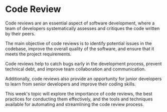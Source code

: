 # Code Review

Code reviews are an essential aspect of software development, where a team of developers systematically assesses and critiques the code written by their peers.

The main objective of code reviews is to identify potential issues in the codebase, improve the overall quality of the software, and ensure that it meets the project requirements.

Code reviews help to catch bugs early in the development process, prevent technical debt, and improve team collaboration and communication.

Additionally, code reviews also provide an opportunity for junior developers to learn from senior developers and improve their coding skills.

This week's topic will explore the importance of code reviews, the best practices for conducting them effectively, and the tools and techniques available for automating and streamlining the code review process.
